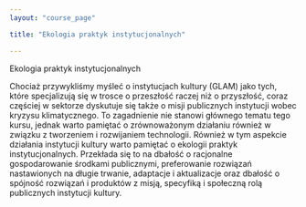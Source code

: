 ```yaml
---
layout: "course_page"

title: "Ekologia praktyk instytucjonalnych"

---
```


<div class="text-center screen-title">
Ekologia praktyk instytucjonalnych
</div>

<div class="screen-content">
  <p>Chociaż przywykliśmy myśleć o instytucjach kultury (GLAM) jako tych, które specjalizują się w trosce o przeszłość raczej niż o przyszłość, coraz częściej w sektorze dyskutuje się także o misji publicznych instytucji wobec kryzysu klimatycznego. To zagadnienie nie stanowi głównego tematu tego kursu, jednak warto pamiętać o zrównoważonym działaniu również w związku z tworzeniem i rozwijaniem technologii. Również w tym aspekcie działania instytucji kultury warto pamiętać o ekologii praktyk instytucjonalnych. Przekłada się to na dbałość o racjonalne gospodarowanie środkami publicznymi, preferowanie rozwiązań nastawionych na długie trwanie, adaptacje i aktualizacje oraz dbałość o spójność rozwiązań i produktów z misją, specyfiką i społeczną rolą publicznych instytucji kultury.
 <p>

</div>
